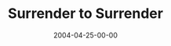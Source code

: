 ---
layout: message
category: message
series: "Going Crazy"
title: "Surrender to Surrender"
date: 2004-04-25-00-00
message_id: 174
audio: "http://s3.amazonaws.com/crossroads-media/message/audio/GC_02_04-25-04_Surrender_to_Surrender.mp3"
audio-duration: "39:41"
explicit: false
---